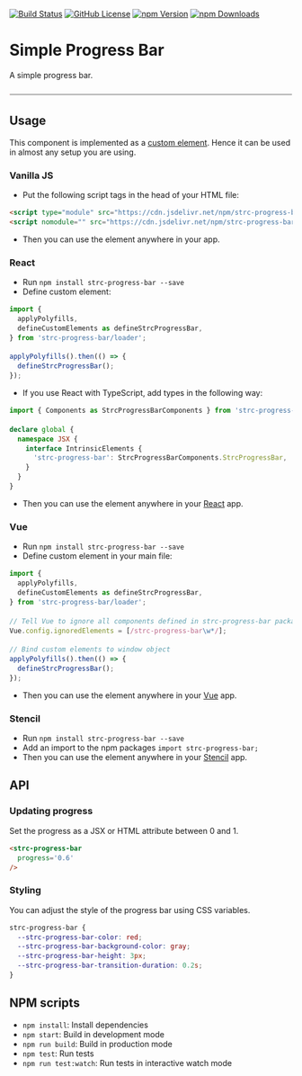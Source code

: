[![Build Status](https://travis-ci.com/Symmetronic/strc-progress-bar.svg?branch=master)](https://travis-ci.com/Symmetronic/strc-progress-bar) [![GitHub License](https://img.shields.io/github/license/Symmetronic/strc-progress-bar)](https://github.com/Symmetronic/strc-progress-bar/blob/master/LICENSE) [![npm Version](https://img.shields.io/npm/v/strc-progress-bar)](https://www.npmjs.com/package/strc-progress-bar) [![npm Downloads](https://img.shields.io/npm/dm/strc-progress-bar)](https://npmcharts.com/compare/strc-progress-bar?minimal=true)

# Simple Progress Bar

A simple progress bar.

![Progress Bar Component](/assets/progress-bar.gif)

## Usage

This component is implemented as a [custom element](https://developer.mozilla.org/en-US/docs/Web/Web_Components/Using_custom_elements). Hence it can be used in almost any setup you are using.

### Vanilla JS

- Put the following script tags in the head of your HTML file:

```html
<script type="module" src="https://cdn.jsdelivr.net/npm/strc-progress-bar@2/dist/strc-progress-bar/strc-progress-bar.esm.js"></script>
<script nomodule="" src="https://cdn.jsdelivr.net/npm/strc-progress-bar@2/dist/strc-progress-bar/strc-progress-bar.js"></script>
```

- Then you can use the element anywhere in your app.

### React

- Run `npm install strc-progress-bar --save`
- Define custom element:

```javascript
import {
  applyPolyfills,
  defineCustomElements as defineStrcProgressBar,
} from 'strc-progress-bar/loader';

applyPolyfills().then(() => {
  defineStrcProgressBar();
});
```

- If you use React with TypeScript, add types in the following way:

```typescript
import { Components as StrcProgressBarComponents } from 'strc-progress-bar';

declare global {
  namespace JSX {
    interface IntrinsicElements {
      'strc-progress-bar': StrcProgressBarComponents.StrcProgressBar,
    }
  }
}
```

- Then you can use the element anywhere in your [React](https://reactjs.org) app.

### Vue

- Run `npm install strc-progress-bar --save`
- Define custom element in your main file:

```javascript
import {
  applyPolyfills,
  defineCustomElements as defineStrcProgressBar,
} from 'strc-progress-bar/loader';

// Tell Vue to ignore all components defined in strc-progress-bar package
Vue.config.ignoredElements = [/strc-progress-bar\w*/];

// Bind custom elements to window object
applyPolyfills().then(() => {
  defineStrcProgressBar();
});
```

- Then you can use the element anywhere in your [Vue](https://vuejs.org) app.

### Stencil

- Run `npm install strc-progress-bar --save`
- Add an import to the npm packages `import strc-progress-bar;`
- Then you can use the element anywhere in your [Stencil](https://stenciljs.com) app.

## API

### Updating progress

Set the progress as a JSX or HTML attribute between 0 and 1.

```html
<strc-progress-bar
  progress='0.6'
/>
```

### Styling

You can adjust the style of the progress bar using CSS variables.

```css
strc-progress-bar {
  --strc-progress-bar-color: red;
  --strc-progress-bar-background-color: gray;
  --strc-progress-bar-height: 3px;
  --strc-progress-bar-transition-duration: 0.2s;
}
```

## NPM scripts

- `npm install`: Install dependencies
- `npm start`: Build in development mode
- `npm run build`: Build in production mode
- `npm test`: Run tests
- `npm run test:watch`: Run tests in interactive watch mode
